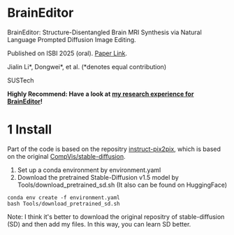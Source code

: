 # BrainEditor

BrainEditor: Structure-Disentangled Brain MRI Synthesis via Natural Language Prompted Diffusion Image Editing.

Published on ISBI 2025 (oral). [Paper Link](https://github.com/LIKP0/My-tiny-research/tree/main/BrainEditor).

Jialin Li*, Dongwei*, et al. (*denotes equal contribution) 

SUSTech

**Highly Recommend: Have a look at [my research experience for BrainEditor](https://github.com/LIKP0/My-tiny-research/tree/main/BrainEditor)!**

# 1 Install

Part of the code is based on the repositry [instruct-pix2pix](https://github.com/timothybrooks/instruct-pix2pix), which is based on the original [CompVis/stable-diffusion](https://github.com/CompVis/stable-diffusion).

1. Set up a conda environment by environment.yaml
2. Download the pretrained Stable-Diffusion v1.5 model by Tools/download_pretrained_sd.sh (It also can be found on HuggingFace)

```
conda env create -f environment.yaml
bash Tools/download_pretrained_sd.sh
```
Note: I think it's better to download the original repositry of stable-diffusion (SD) and then add my files. In this way, you can learn SD better.
